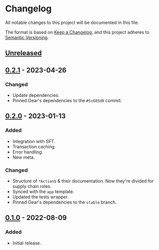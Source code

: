 # Changelog
All notable changes to this project will be documented in this file.

The format is based on [Keep a Changelog](https://keepachangelog.com/en/1.0.0/),
and this project adheres to [Semantic Versioning](https://semver.org/spec/v2.0.0.html).

## [Unreleased]

## [0.2.1] - 2023-04-26
### Changed
- Update dependencies.
- Pinned Gear's dependencies to the `#5c685d0` commit.

## [0.2.0] - 2023-01-13
### Added
- Integration with SFT.
- Transaction caching.
- Error handling.
- New meta.
### Changed
- Structure of `*Action`s & their documentation. Now they're divided for supply chain roles.
- Synced with the `app` template.
- Updated the tests wrapper.
- Pinned Gear's dependencies to the `stable` branch.

## [0.1.0] - 2022-08-09
### Added
- Initial release.

[Unreleased]: https://github.com/gear-dapps/supply-chain/compare/0.2.1...HEAD
[0.2.1]: https://github.com/gear-dapps/supply-chain/compare/0.2.0...0.2.1
[0.2.0]: https://github.com/gear-dapps/supply-chain/compare/0.1.0...0.2.0
[0.1.0]: https://github.com/gear-dapps/supply-chain/compare/573edf5...0.1.0
